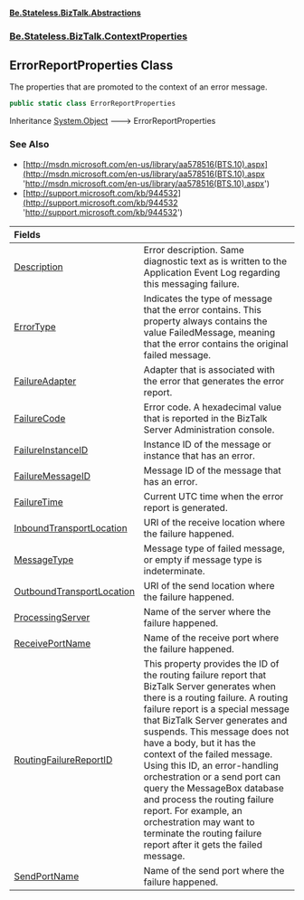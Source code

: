 #### [Be.Stateless.BizTalk.Abstractions](README.md 'README')
### [Be.Stateless.BizTalk.ContextProperties](Be.Stateless.BizTalk.ContextProperties.md 'Be.Stateless.BizTalk.ContextProperties')

## ErrorReportProperties Class

The properties that are promoted to the context of an error message.

```csharp
public static class ErrorReportProperties
```

Inheritance [System.Object](https://docs.microsoft.com/en-us/dotnet/api/System.Object 'System.Object') &#129106; ErrorReportProperties

### See Also
- [http://msdn.microsoft.com/en-us/library/aa578516(BTS.10).aspx](http://msdn.microsoft.com/en-us/library/aa578516(BTS.10).aspx 'http://msdn.microsoft.com/en-us/library/aa578516(BTS.10).aspx')
- [http://support.microsoft.com/kb/944532](http://support.microsoft.com/kb/944532 'http://support.microsoft.com/kb/944532')

| Fields | |
| :--- | :--- |
| [Description](ErrorReportProperties.Description.md 'Be.Stateless.BizTalk.ContextProperties.ErrorReportProperties.Description') | Error description. Same diagnostic text as is written to the Application Event Log regarding this messaging failure. |
| [ErrorType](ErrorReportProperties.ErrorType.md 'Be.Stateless.BizTalk.ContextProperties.ErrorReportProperties.ErrorType') | Indicates the type of message that the error contains. This property always contains the value FailedMessage, meaning that the error contains the original failed message. |
| [FailureAdapter](ErrorReportProperties.FailureAdapter.md 'Be.Stateless.BizTalk.ContextProperties.ErrorReportProperties.FailureAdapter') | Adapter that is associated with the error that generates the error report. |
| [FailureCode](ErrorReportProperties.FailureCode.md 'Be.Stateless.BizTalk.ContextProperties.ErrorReportProperties.FailureCode') | Error code. A hexadecimal value that is reported in the BizTalk Server Administration console. |
| [FailureInstanceID](ErrorReportProperties.FailureInstanceID.md 'Be.Stateless.BizTalk.ContextProperties.ErrorReportProperties.FailureInstanceID') | Instance ID of the message or instance that has an error. |
| [FailureMessageID](ErrorReportProperties.FailureMessageID.md 'Be.Stateless.BizTalk.ContextProperties.ErrorReportProperties.FailureMessageID') | Message ID of the message that has an error. |
| [FailureTime](ErrorReportProperties.FailureTime.md 'Be.Stateless.BizTalk.ContextProperties.ErrorReportProperties.FailureTime') | Current UTC time when the error report is generated. |
| [InboundTransportLocation](ErrorReportProperties.InboundTransportLocation.md 'Be.Stateless.BizTalk.ContextProperties.ErrorReportProperties.InboundTransportLocation') | URI of the receive location where the failure happened. |
| [MessageType](ErrorReportProperties.MessageType.md 'Be.Stateless.BizTalk.ContextProperties.ErrorReportProperties.MessageType') | Message type of failed message, or empty if message type is indeterminate. |
| [OutboundTransportLocation](ErrorReportProperties.OutboundTransportLocation.md 'Be.Stateless.BizTalk.ContextProperties.ErrorReportProperties.OutboundTransportLocation') | URI of the send location where the failure happened. |
| [ProcessingServer](ErrorReportProperties.ProcessingServer.md 'Be.Stateless.BizTalk.ContextProperties.ErrorReportProperties.ProcessingServer') | Name of the server where the failure happened. |
| [ReceivePortName](ErrorReportProperties.ReceivePortName.md 'Be.Stateless.BizTalk.ContextProperties.ErrorReportProperties.ReceivePortName') | Name of the receive port where the failure happened. |
| [RoutingFailureReportID](ErrorReportProperties.RoutingFailureReportID.md 'Be.Stateless.BizTalk.ContextProperties.ErrorReportProperties.RoutingFailureReportID') | This property provides the ID of the routing failure report that BizTalk Server generates when there is a routing failure. A routing failure report is a special message that BizTalk Server generates and suspends. This message does not have a body, but it has the context of the failed message. Using this ID, an error-handling orchestration or a send port can query the MessageBox database and process the routing failure report. For example, an orchestration may want to terminate the routing failure report after it gets the failed message. |
| [SendPortName](ErrorReportProperties.SendPortName.md 'Be.Stateless.BizTalk.ContextProperties.ErrorReportProperties.SendPortName') | Name of the send port where the failure happened. |
